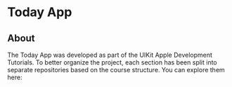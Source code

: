 # Today App

## About

The Today App was developed as part of the UIKit Apple Development Tutorials. To better organize the project, each section has been split into separate repositories based on the course structure. You can explore them here:

